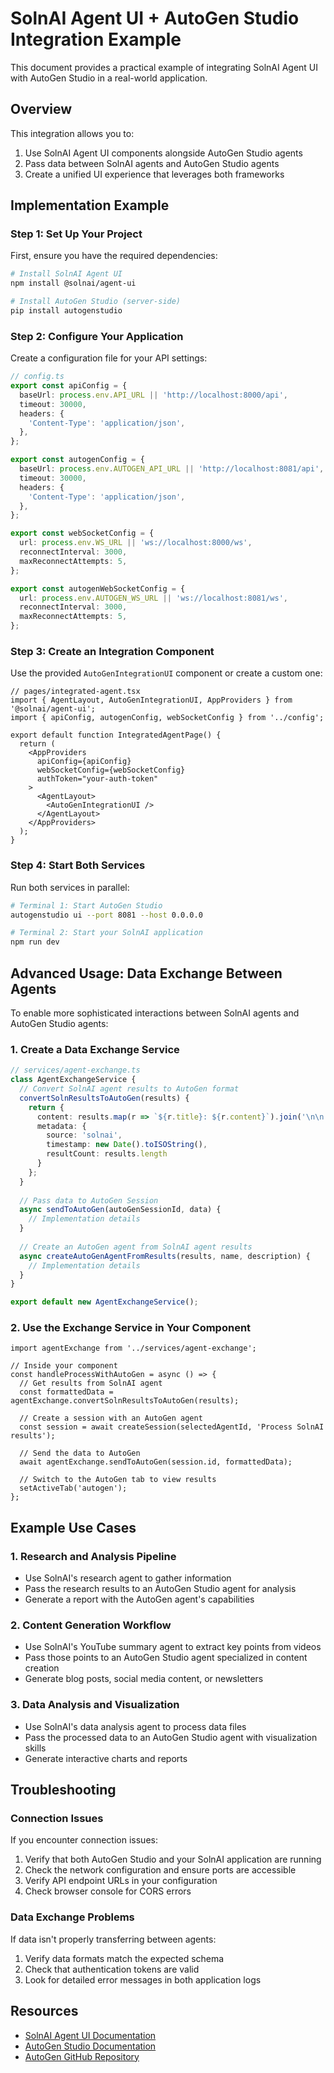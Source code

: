 # SolnAI Agent UI + AutoGen Studio Integration Example

This document provides a practical example of integrating SolnAI Agent UI with AutoGen Studio in a real-world application.

## Overview

This integration allows you to:

1. Use SolnAI Agent UI components alongside AutoGen Studio agents
2. Pass data between SolnAI agents and AutoGen Studio agents
3. Create a unified UI experience that leverages both frameworks

## Implementation Example

### Step 1: Set Up Your Project

First, ensure you have the required dependencies:

```bash
# Install SolnAI Agent UI
npm install @solnai/agent-ui

# Install AutoGen Studio (server-side)
pip install autogenstudio
```

### Step 2: Configure Your Application

Create a configuration file for your API settings:

```typescript
// config.ts
export const apiConfig = {
  baseUrl: process.env.API_URL || 'http://localhost:8000/api',
  timeout: 30000,
  headers: {
    'Content-Type': 'application/json',
  },
};

export const autogenConfig = {
  baseUrl: process.env.AUTOGEN_API_URL || 'http://localhost:8081/api',
  timeout: 30000,
  headers: {
    'Content-Type': 'application/json',
  },
};

export const webSocketConfig = {
  url: process.env.WS_URL || 'ws://localhost:8000/ws',
  reconnectInterval: 3000,
  maxReconnectAttempts: 5,
};

export const autogenWebSocketConfig = {
  url: process.env.AUTOGEN_WS_URL || 'ws://localhost:8081/ws',
  reconnectInterval: 3000,
  maxReconnectAttempts: 5,
};
```

### Step 3: Create an Integration Component

Use the provided `AutoGenIntegrationUI` component or create a custom one:

```tsx
// pages/integrated-agent.tsx
import { AgentLayout, AutoGenIntegrationUI, AppProviders } from '@solnai/agent-ui';
import { apiConfig, autogenConfig, webSocketConfig } from '../config';

export default function IntegratedAgentPage() {
  return (
    <AppProviders 
      apiConfig={apiConfig}
      webSocketConfig={webSocketConfig}
      authToken="your-auth-token"
    >
      <AgentLayout>
        <AutoGenIntegrationUI />
      </AgentLayout>
    </AppProviders>
  );
}
```

### Step 4: Start Both Services

Run both services in parallel:

```bash
# Terminal 1: Start AutoGen Studio
autogenstudio ui --port 8081 --host 0.0.0.0

# Terminal 2: Start your SolnAI application
npm run dev
```

## Advanced Usage: Data Exchange Between Agents

To enable more sophisticated interactions between SolnAI agents and AutoGen Studio agents:

### 1. Create a Data Exchange Service

```typescript
// services/agent-exchange.ts
class AgentExchangeService {
  // Convert SolnAI agent results to AutoGen format
  convertSolnResultsToAutoGen(results) {
    return {
      content: results.map(r => `${r.title}: ${r.content}`).join('\n\n'),
      metadata: {
        source: 'solnai',
        timestamp: new Date().toISOString(),
        resultCount: results.length
      }
    };
  }
  
  // Pass data to AutoGen Session
  async sendToAutoGen(autoGenSessionId, data) {
    // Implementation details
  }
  
  // Create an AutoGen agent from SolnAI agent results
  async createAutoGenAgentFromResults(results, name, description) {
    // Implementation details
  }
}

export default new AgentExchangeService();
```

### 2. Use the Exchange Service in Your Component

```tsx
import agentExchange from '../services/agent-exchange';

// Inside your component
const handleProcessWithAutoGen = async () => {
  // Get results from SolnAI agent
  const formattedData = agentExchange.convertSolnResultsToAutoGen(results);
  
  // Create a session with an AutoGen agent
  const session = await createSession(selectedAgentId, 'Process SolnAI results');
  
  // Send the data to AutoGen
  await agentExchange.sendToAutoGen(session.id, formattedData);
  
  // Switch to the AutoGen tab to view results
  setActiveTab('autogen');
};
```

## Example Use Cases

### 1. Research and Analysis Pipeline

- Use SolnAI's research agent to gather information
- Pass the research results to an AutoGen Studio agent for analysis
- Generate a report with the AutoGen agent's capabilities

### 2. Content Generation Workflow

- Use SolnAI's YouTube summary agent to extract key points from videos
- Pass those points to an AutoGen Studio agent specialized in content creation
- Generate blog posts, social media content, or newsletters

### 3. Data Analysis and Visualization

- Use SolnAI's data analysis agent to process data files
- Pass the processed data to an AutoGen Studio agent with visualization skills
- Generate interactive charts and reports

## Troubleshooting

### Connection Issues

If you encounter connection issues:

1. Verify that both AutoGen Studio and your SolnAI application are running
2. Check the network configuration and ensure ports are accessible
3. Verify API endpoint URLs in your configuration
4. Check browser console for CORS errors

### Data Exchange Problems

If data isn't properly transferring between agents:

1. Verify data formats match the expected schema
2. Check that authentication tokens are valid
3. Look for detailed error messages in both application logs

## Resources

- [SolnAI Agent UI Documentation](https://docs.solnai.com/agent-ui)
- [AutoGen Studio Documentation](https://microsoft.github.io/autogen/docs/studio/)
- [AutoGen GitHub Repository](https://github.com/microsoft/autogen)
